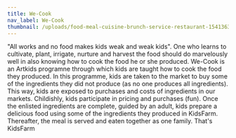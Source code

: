 ```yaml
---
title: We-Cook
nav_label: We-Cook
thumbnail: /uploads/food-meal-cuisine-brunch-service-restaurant-1541363-pxhere.com.jpg
---
```

"All works and no food makes kids weak and weak kids".
One who learns to cultivate, plant, irrigate, nurture and harvest the food should do marvelously well in also knowing how to cook the food he or she produced. 
We-Cook is an Artkids programne through which kids are taught how to cook the food they produced.
In this programme, kids are taken to the market to buy some of the ingredients they did not produce (as no one produces all ingredients). This way, kids are exposed to purchases and costs of ingredients in our markets. Childishly, kids participate in pricing and purchases (fun).
Once the enlisted ingredients are complete, guided by an adult, kids prepare a delicious food using some of the ingredients they produced in KidsFarm. Thereafter, the meal is served and eaten together as one family. 
That's KidsFarm